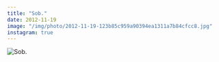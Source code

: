 ```yaml
---
title: "Sob."
date: 2012-11-19
image: "/img/photo/2012-11-19-123b85c959a90394ea1311a7b84cfcc8.jpg"
instagram: true
---
```


![Sob.](/img/photo/2012-11-19-123b85c959a90394ea1311a7b84cfcc8.jpg)

